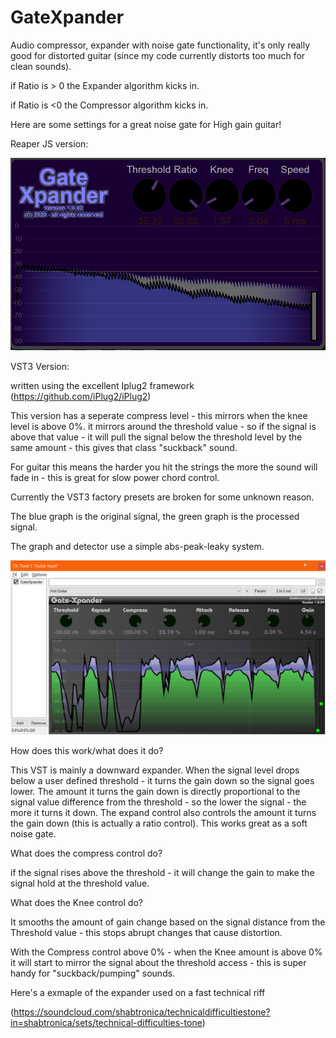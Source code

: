 # GateXpander
Audio compressor, expander with noise gate functionality, it's only really good for distorted guitar (since my code currently distorts too much for clean sounds).

if Ratio is > 0 the Expander algorithm kicks in.

if Ratio is <0 the Compressor algorithm kicks in.

Here are some settings for a great noise gate for High gain guitar!

Reaper JS version:

![](./Images/GateExpander.png)


VST3 Version:

written using the excellent Iplug2 framework  (https://github.com/iPlug2/iPlug2)

This version has a seperate compress level - this mirrors when the knee level is above 0%.
it mirrors around the threshold value - so if the signal is above that value - it will pull the signal below the threshold level
by the same amount  - this gives that class "suckback" sound.

For guitar this means the harder you hit the strings the more the sound will fade in - this is great for slow power chord control.

Currently the VST3 factory presets are broken for some unknown reason.


The blue graph is the original signal, the green graph is the processed signal.

The graph and detector use a simple abs-peak-leaky system.

![](./Images/GateExpanderVst3.png)


How does this work/what does it do?


This VST is mainly a downward expander. When the signal level drops below a user defined threshold - it turns the gain down so the signal goes lower. The amount it turns the gain down is directly proportional to the signal value difference from the threshold - so the lower the signal - the more it turns it down. The expand control also controls the amount it turns the gain down (this is actually a ratio control). This works great as a soft noise gate.

What does the compress control do?

if the signal rises above the threshold - it will change the gain to make the signal hold at the threshold value.

What does the Knee control do?

It smooths the amount of gain change based on the signal distance from the Threshold value - this stops abrupt changes that cause distortion.

With the Compress control above 0% - when the Knee amount is above 0% it will start to mirror the signal about the threshold access - this is super handy for "suckback/pumping" sounds.


Here's a exmaple of the expander used on a fast technical riff

(https://soundcloud.com/shabtronica/technicaldifficultiestone?in=shabtronica/sets/technical-difficulties-tone)
